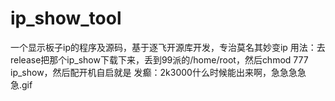 # ip_show_tool
一个显示板子ip的程序及源码，基于逐飞开源库开发，专治莫名其妙变ip
用法：去release把那个ip_show下载下来，丢到99派的/home/root，然后chmod 777 ip_show，然后配开机自启就是
发癫：2k3000什么时候能出来啊，急急急急急.gif
